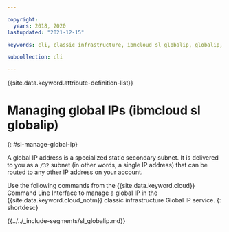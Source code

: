 ```yaml
---

copyright:
  years: 2018, 2020
lastupdated: "2021-12-15"

keywords: cli, classic infrastructure, ibmcloud sl globalip, globalip, global ip addresses, assign global ip

subcollection: cli

---
```


{{site.data.keyword.attribute-definition-list}}

# Managing global IPs (ibmcloud sl globalip)
{: #sl-manage-global-ip}

A global IP address is a specialized static secondary subnet. It is delivered to you as a `/32` subnet (in other words, a single IP address) that can be routed to any other IP address on your account.

Use the following commands from the {{site.data.keyword.cloud}} Command Line Interface to manage a global IP in the {{site.data.keyword.cloud_notm}} classic infrastructure Global IP service.
{: shortdesc}

{{../../_include-segments/sl_globalip.md}}
